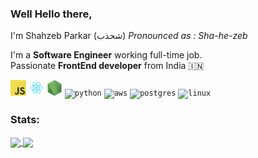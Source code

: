 ### Well Hello there,
I'm Shahzeb Parkar (شحذب) 
_Pronounced as : Sha-he-zeb_

I'm a **Software Engineer** working full-time job.<br>
Passionate **FrontEnd developer** from India 🇮🇳

<!--About me:
- I’m currently learning `ReactJS` and some pixel-art.
- Working on how to contribute in open-soucre projects.
- Open-Sourced and worked on [CKEditor 5](https://github.com/ckeditor/ckeditor5) and [ONLYOFFICE](https://github.com/ONLYOFFICE/DocumentServer) before.
- PC building enthusiast and love/enjoy playing games.-->


<code><img height="25" alt="javascript" src="https://raw.githubusercontent.com/github/explore/80688e429a7d4ef2fca1e82350fe8e3517d3494d/topics/javascript/javascript.png"></code>
<code><img height="25" alt="react" src="https://raw.githubusercontent.com/github/explore/80688e429a7d4ef2fca1e82350fe8e3517d3494d/topics/react/react.png"></code>
<code><img height="25" alt="nodejs" src="https://raw.githubusercontent.com/github/explore/80688e429a7d4ef2fca1e82350fe8e3517d3494d/topics/nodejs/nodejs.png"></code>
<code><img height="25" alt="python" src="https://github.com/shahzebgit/explore/blob/main/topics/python/python.png"></code> 
<code><img height="25" alt="aws" src="https://raw.githubusercontent.com/shahzebgit/explore/main/topics/aws/aws.png"></code>
<code><img height="25" alt="postgres" src="https://github.com/shahzebgit/explore/blob/main/topics/postgresql/postgresql.png"></code> 
<code><img height="25" alt="linux" src="https://github.com/shahzebgit/explore/blob/main/topics/linux/linux.png"></code> 




### **Stats**:
<a href="https://github.com/theezeb/github-readme-stats">
  <img height=170 align="center" src="https://github-readme-stats.vercel.app/api?username=theezeb&theme=radical" />
</a>
<a href="https://github.com/theezeb/convoychat">
  <img height=170 align="center" src="https://github-readme-stats.vercel.app/api/top-langs?username=theezeb&layout=compact&langs_count=8&card_width=290" />
</a>

